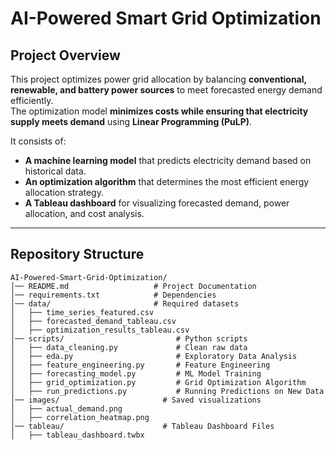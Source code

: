 # AI-Powered Smart Grid Optimization

## Project Overview
This project optimizes power grid allocation by balancing **conventional, renewable, and battery power sources** to meet forecasted energy demand efficiently.  
The optimization model **minimizes costs while ensuring that electricity supply meets demand** using **Linear Programming (PuLP)**.

It consists of:
- **A machine learning model** that predicts electricity demand based on historical data.
- **An optimization algorithm** that determines the most efficient energy allocation strategy.
- **A Tableau dashboard** for visualizing forecasted demand, power allocation, and cost analysis.

---

## Repository Structure

```plaintext
AI-Powered-Smart-Grid-Optimization/
│── README.md                   # Project Documentation  
│── requirements.txt            # Dependencies  
│── data/                       # Required datasets  
│   ├── time_series_featured.csv  
│   ├── forecasted_demand_tableau.csv  
│   ├── optimization_results_tableau.csv  
│── scripts/                         # Python scripts
│   ├── data_cleaning.py             # Clean raw data 
│   ├── eda.py                       # Exploratory Data Analysis  
│   ├── feature_engineering.py       # Feature Engineering  
│   ├── forecasting_model.py         # ML Model Training  
│   ├── grid_optimization.py         # Grid Optimization Algorithm  
│   ├── run_predictions.py           # Running Predictions on New Data  
│── images/                       # Saved visualizations  
│   ├── actual_demand.png  
│   ├── correlation_heatmap.png  
│── tableau/                      # Tableau Dashboard Files  
│   ├── tableau_dashboard.twbx  

